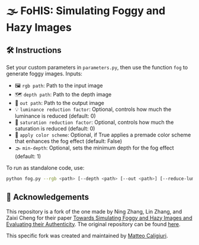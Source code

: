 
# 🌫️ FoHIS: Simulating Foggy and Hazy Images

## 🛠️ Instructions

Set your custom parameters in `parameters.py`, then use the function `fog` to generate foggy images. Inputs:

- 🖼️ `rgb path`: Path to the input image
- 🗺️ `depth path`: Path to the depth image
- 💾 `out path`: Path to the output image
- 💡 `luminance reduction factor`: Optional, controls how much the luminance is reduced (default: 0)
- 🎨 `saturation reduction factor`: Optional, controls how much the saturation is reduced (default: 0)
- 🌈 `apply color scheme`: Optional, if True applies a premade color scheme that enhances the fog effect (default: False)
- 🌫️ `min-depth`: Optional, sets the minimum depth for the fog effect (default: 1)

To run as standalone code, use:

```bash
python fog.py --rgb <path> [--depth <path> [--out <path>] [--reduce-lum <value>] [--reduce-sat <value>] [--color-scheme] [--min-depth <value>]
```

## 🙏 Acknowledgements

This repository is a fork of the one made by Ning Zhang, Lin Zhang, and Zaixi Cheng for their paper [Towards Simulating Foggy and Hazy Images and Evaluating their Authenticity](https://link.springer.com/chapter/10.1007/978-3-319-70090-8_42). The original repository can be found [here](https://github.com/noahzn/FoHIS).

This specific fork was created and maintained by [Matteo Caligiuri](https://github.com/matteocali).
